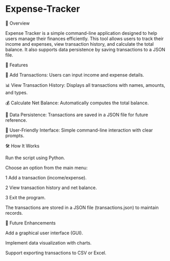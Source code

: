 # Expense-Tracker

📌 Overview

Expense Tracker is a simple command-line application designed to help users manage their finances efficiently. This tool allows users to track their income and expenses, view transaction history, and calculate the total balance. It also supports data persistence by saving transactions to a JSON file.

🚀 Features

📌 Add Transactions: Users can input income and expense details.

📊 View Transaction History: Displays all transactions with names, amounts, and types.

💰 Calculate Net Balance: Automatically computes the total balance.

💾 Data Persistence: Transactions are saved in a JSON file for future reference.

🔄 User-Friendly Interface: Simple command-line interaction with clear prompts.

🛠️ How It Works

Run the script using Python.

Choose an option from the main menu:

1 Add a transaction (income/expense).

2 View transaction history and net balance.

3 Exit the program.

The transactions are stored in a JSON file (transactions.json) to maintain records.

🔧 Future Enhancements

Add a graphical user interface (GUI).

Implement data visualization with charts.

Support exporting transactions to CSV or Excel.
